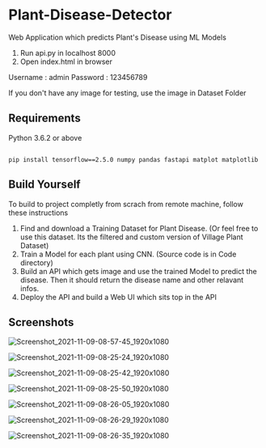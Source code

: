 # Plant-Disease-Detector

Web Application which predicts Plant's Disease using ML Models

1. Run api.py in localhost 8000
2. Open index.html in browser

Username : admin
Password : 123456789

If you don't have any image for testing, use the image in Dataset Folder

## Requirements

Python 3.6.2 or above

```

pip install tensorflow==2.5.0 numpy pandas fastapi matplot matplotlib

```

## Build Yourself

To build to project completly from scrach from remote machine, follow these instructions

1. Find and download a Training Dataset for Plant Disease. (Or feel free to use this dataset. Its the filtered and custom version of Village Plant Dataset)
2. Train a Model for each plant using CNN. (Source code is in Code directory)
3. Build an API which gets image and use the trained Model to predict the disease. Then it should return the disease name and other relavant infos.
4. Deploy the API and build a Web UI which sits top in the API

## Screenshots

![Screenshot_2021-11-09-08-57-45_1920x1080](https://user-images.githubusercontent.com/47178038/140953402-75d8149c-1e1e-4737-b459-766d2fb753b3.png)

![Screenshot_2021-11-09-08-25-24_1920x1080](https://user-images.githubusercontent.com/47178038/140953422-6680782c-de9c-41cf-9a08-755bb0e3809a.png)

![Screenshot_2021-11-09-08-25-42_1920x1080](https://user-images.githubusercontent.com/47178038/140953473-e66c09a9-9638-4c42-8d58-301b170feba4.png)

![Screenshot_2021-11-09-08-25-50_1920x1080](https://user-images.githubusercontent.com/47178038/140953491-a4ee9d88-1842-4532-a1f8-d56228d19e27.png)

![Screenshot_2021-11-09-08-26-05_1920x1080](https://user-images.githubusercontent.com/47178038/140953561-b0b6f5dc-f507-497d-8224-b61295aca0fc.png)

![Screenshot_2021-11-09-08-26-29_1920x1080](https://user-images.githubusercontent.com/47178038/140953581-14c18bbf-b9cb-49f0-9827-7848ad50ec80.png)

![Screenshot_2021-11-09-08-26-35_1920x1080](https://user-images.githubusercontent.com/47178038/140953592-687f0f59-95a7-4078-bf7d-f1ee40686e15.png)
